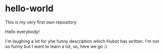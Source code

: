 # hello-world
This is my very first own repository

Hello everybody!

I'm laughing a lot for yhe funny description which Hubot has written.
I'm not so funny but I want to learn a lot, so, here we go :)
